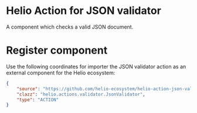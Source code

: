 # Helio Action for JSON validator

A component which checks a valid JSON document.

# Register component

Use the following coordinates for importer the JSON validator action as an external component for the Helio ecosystem:

```json
{
    "source": "https://github.com/helio-ecosystem/helio-action-json-validator/releases/download/v0.1.1/helio-action-json-validator-0.1.1.jar",
    "clazz": "helio.actions.validator.JsonValidator",
    "type": "ACTION"
}
```

